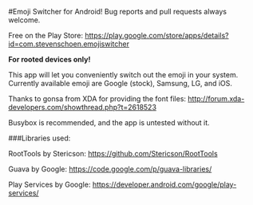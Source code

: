 #Emoji Switcher for Android!
Bug reports and pull requests always welcome.

Free on the Play Store: https://play.google.com/store/apps/details?id=com.stevenschoen.emojiswitcher

**For rooted devices only!**

This app will let you conveniently switch out the emoji in your system. Currently available emoji are Google (stock), Samsung, LG, and iOS.

Thanks to gonsa from XDA for providing the font files: http://forum.xda-developers.com/showthread.php?t=2618523

Busybox is recommended, and the app is untested without it.

###Libraries used:

RootTools by Stericson: https://github.com/Stericson/RootTools

Guava by Google: https://code.google.com/p/guava-libraries/

Play Services by Google: https://developer.android.com/google/play-services/
